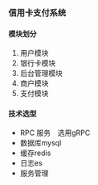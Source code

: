 ### 信用卡支付系统
#### 模块划分
1. 用户模块
2. 银行卡模块
3. 后台管理模块
4. 商户模块
5. 支付模块
#### 技术选型
- RPC 服务　选用gRPC
- 数据库mysql
- 缓存redis
- 日志es
- 服务管理